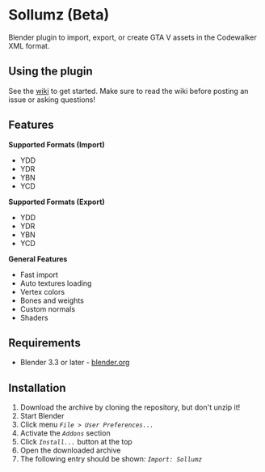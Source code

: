 # Sollumz (Beta)
Blender plugin to import, export, or create GTA V assets in the Codewalker XML format.

## Using the plugin
See the [wiki](https://github.com/Skylumz/Sollumz/wiki) to get started. Make sure to read the wiki before posting an issue or asking questions!

## Features ##

**Supported Formats (Import)**
  * YDD
  * YDR
  * YBN
  * YCD
  
**Supported Formats (Export)**
  * YDD
  * YDR
  * YBN
  * YCD
  
**General Features**
  * Fast import
  * Auto textures loading
  * Vertex colors
  * Bones and weights
  * Custom normals
  * Shaders

## Requirements ##

  * Blender 3.3 or later - [blender.org](http://www.blender.org/download/)
  
## Installation ##

  1. Download the archive by cloning the repository, but don't unzip it!
  1. Start Blender
  1. Click menu _`File > User Preferences...`_
  1. Activate the _`Addons`_ section
  1. Click _`Install...`_ button at the top
  1. Open the downloaded archive
  1. The following entry should be shown: _`Import: Sollumz`_
